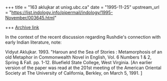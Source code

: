 +++
title = "163 aklujkar at unixg.ubc.ca"
date = "1995-11-25"
upstream_url = "https://list.indology.info/pipermail/indology/1995-November/003645.html"

+++
[Archive link](https://list.indology.info/pipermail/indology/1995-November/003645.html)

In the context of the recent discussion regarding Rushdie's connection with
early Indian literature, note: 

Vidyut Aklujkar. 1993. "Haroun and the Sea of Stories : Metamorphosis of an
old Metaphor   in Commonwealth Novel in English, Vol. 6 Numbers 1 & 2,
Spring  & Fall.  pp. 1-12. Bluefield State College, West Virginia. 
[An earlier version of the paper was read at the 201st meeting of the
American Oriental Society at The University of California, Berkley, on
March 5, 1991. ]






